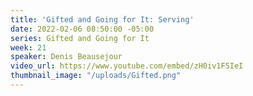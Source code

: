 ```yaml
---
title: 'Gifted and Going for It: Serving'
date: 2022-02-06 08:50:00 -05:00
series: Gifted and Going for It
week: 21
speaker: Denis Beausejour
video_url: https://www.youtube.com/embed/zH0iv1F5IeI
thumbnail_image: "/uploads/Gifted.png"
---
```


